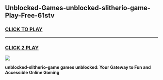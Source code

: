 
## Unblocked-Games-unblocked-slitherio-game-Play-Free-61stv
<h3>
<a href="https://premium76.site?title=unblocked-slitherio-game&ref=21A">CLICK TO PLAY</a></h3>
<hr>

<h3>
<a href="https://premium76.site?title=unblocked-slitherio-game&ref=21A">CLICK 2 PLAY</a>
  
</h3>

<a href="https://premium76.site?title=unblocked-slitherio-game&ref=21A"><img src="https://clearcache.store/games.png"></a>


**unblocked-slitherio-game games unblocked: Your Gateway to Fun and Accessible Online Gaming**
